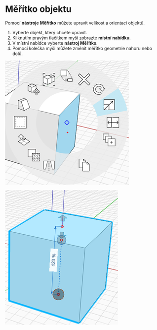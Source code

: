 # Měřítko objektu

Pomocí **nástroje Měřítko** můžete upravit velikost a orientaci objektů.

1. Vyberte objekt, který chcete upravit.
2. Kliknutím pravým tlačítkem myši zobrazte **místní nabídku**.
3. V místní nabídce vyberte **nástroj Měřítko**.
4. Pomocí kolečka myši můžete změnit měřítko geometrie nahoru nebo dolů.

![](../.gitbook/assets/scale1.png)

![](../.gitbook/assets/scale2.png)

